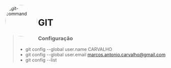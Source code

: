 <div style="display: inline_block"><br>
  <img align="left" alt="git-command" style="border-radius: 50%; width: auto; height:100px;" 
     src="https://codeguida.com/media/post_title/256px-Git_icon.svg_dMqw0Bl.png">
</div>

# GIT 


> ### Configuração
> - git config --global user.name  CARVALHO
> - git config --global user.email marcos.antonio.carvalho@gmail.com
> - git config --list
